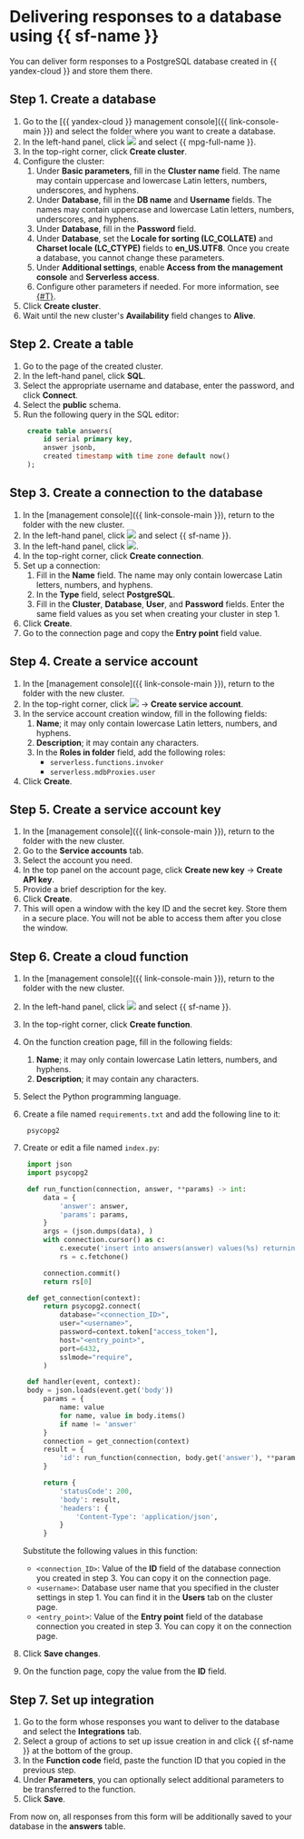# Delivering responses to a database using {{ sf-name }}

You can deliver form responses to a PostgreSQL database created in {{ yandex-cloud }} and store them there.

## Step 1. Create a database

1. Go to the [{{ yandex-cloud }} management console]({{ link-console-main }}) and select the folder where you want to create a database.
1. In the left-hand panel, click ![](../_assets/console-icons/dots-9.svg) and select {{ mpg-full-name }}.
1. In the top-right corner, click **Create cluster**.
1. Configure the cluster:
   1. Under **Basic parameters**, fill in the **Cluster name** field. The name may contain uppercase and lowercase Latin letters, numbers, underscores, and hyphens.
   1. Under **Database**, fill in the **DB name** and **Username** fields. The names may contain uppercase and lowercase Latin letters, numbers, underscores, and hyphens.
   1. Under **Database**, fill in the **Password** field.
   1. Under **Database**, set the **Locale for sorting (LC_COLLATE)** and **Charset locale (LC_CTYPE)** fields to **en_US.UTF8**. Once you create a database, you cannot change these parameters.
   1. Under **Additional settings**, enable **Access from the management console** and **Serverless access**.
   1. Configure other parameters if needed. For more information, see [{#T}](../managed-postgresql/operations/cluster-create.md).
1. Click **Create cluster**.
1. Wait until the new cluster's **Availability** field changes to **Alive**.

## Step 2. Create a table

1. Go to the page of the created cluster.
1. In the left-hand panel, click **SQL**.
1. Select the appropriate username and database, enter the password, and click **Connect**.
1. Select the **public** schema.
1. Run the following query in the SQL editor:
   ```sql
   	create table answers(
   		id serial primary key,
   		answer jsonb,
   		created timestamp with time zone default now()
   	);
   ```

## Step 3. Create a connection to the database

1. In the [management console]({{ link-console-main }}), return to the folder with the new cluster.
1. In the left-hand panel, click ![](../_assets/console-icons/dots-9.svg) and select {{ sf-name }}.
1. In the left-hand panel, click ![](../_assets/console-icons/timestamps.svg).
1. In the top-right corner, click **Create connection**.
1. Set up a connection:
   1. Fill in the **Name** field. The name may only contain lowercase Latin letters, numbers, and hyphens.
   1. In the **Type** field, select **PostgreSQL**.
   1. Fill in the **Cluster**, **Database**, **User**, and **Password** fields. Enter the same field values as you set when creating your cluster in step 1.
1. Click **Create**.
1. Go to the connection page and copy the **Entry point** field value.

## Step 4. Create a service account

1. In the [management console]({{ link-console-main }}), return to the folder with the new cluster.
1. In the top-right corner, click ![](../_assets/console-icons/ellipsis.svg) → **Create service account**.
1. In the service account creation window, fill in the following fields:
   1. **Name**; it may only contain lowercase Latin letters, numbers, and hyphens.
   1. **Description**; it may contain any characters.
   1. In the **Roles in folder** field, add the following roles:
      * `serverless.functions.invoker`
      * `serverless.mdbProxies.user`
1. Click **Create**.

## Step 5. Create a service account key

1. In the [management console]({{ link-console-main }}), return to the folder with the new cluster.
1. Go to the **Service accounts** tab.
1. Select the account you need.
1. In the top panel on the account page, click **Create new key** → **Create API key**.
1. Provide a brief description for the key.
1. Click **Create**.
1. This will open a window with the key ID and the secret key. Store them in a secure place. You will not be able to access them after you close the window.

## Step 6. Create a cloud function

1. In the [management console]({{ link-console-main }}), return to the folder with the new cluster.

1. In the left-hand panel, click ![](../_assets/console-icons/dots-9.svg) and select {{ sf-name }}.

1. In the top-right corner, click **Create function**.

1. On the function creation page, fill in the following fields:
   1. **Name**; it may only contain lowercase Latin letters, numbers, and hyphens.
   1. **Description**; it may contain any characters.

1. Select the Python programming language.

1. Create a file named `requirements.txt` and add the following line to it:
   ```
   	psycopg2
   ```

1. Create or edit a file named `index.py`:

   ```python
   	import json
   	import psycopg2

   	def run_function(connection, answer, **params) -> int:
   		data = {
   			'answer': answer,
   			'params': params,
   		}
   		args = (json.dumps(data), )
   		with connection.cursor() as c:
   			c.execute('insert into answers(answer) values(%s) returning id', args)
   			rs = c.fetchone()

   		connection.commit()
   		return rs[0]

   	def get_connection(context):
   		return psycopg2.connect(
   			database="<connection_ID>",
   			user="<username>",
   			password=context.token["access_token"],
   			host="<entry_point>",
   			port=6432,
   			sslmode="require",
   		)

   	def handler(event, context):
   	body = json.loads(event.get('body'))
   		params = {
   			name: value
   			for name, value in body.items()
   			if name != 'answer'
   		}
   		connection = get_connection(context)
   		result = {
   			'id': run_function(connection, body.get('answer'), **params),
   		}

   		return {
   			'statusCode': 200,
   			'body': result,
   			'headers': {
   				'Content-Type': 'application/json',
   			}
   		}
   ```

   Substitute the following values in this function:
   * `<connection_ID>`: Value of the **ID** field of the database connection you created in step 3. You can copy it on the connection page.
   * `<username>`: Database user name that you specified in the cluster settings in step 1. You can find it in the **Users** tab on the cluster page.
   * `<entry_point>`: Value of the **Entry point** field of the database connection you created in step 3. You can copy it on the connection page.

1. Click **Save changes**.

1. On the function page, copy the value from the **ID** field.

## Step 7. Set up integration

1. Go to the form whose responses you want to deliver to the database and select the **Integrations** tab.
1. Select a group of actions to set up issue creation in and click {{ sf-name }} at the bottom of the group.
1. In the **Function code** field, paste the function ID that you copied in the previous step.
1. Under **Parameters**, you can optionally select additional parameters to be transferred to the function.
1. Click **Save**.

From now on, all responses from this form will be additionally saved to your database in the **answers** table.
